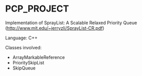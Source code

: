 # PCP_PROJECT

Implementation of SprayList: A Scalable Relaxed Priority Queue (http://www.mit.edu/~jerryzli/SprayList-CR.pdf)

Language: C++

Classes involved:
* ArrayMarkableReference
* PrioritySkipList
* SkipQueue
